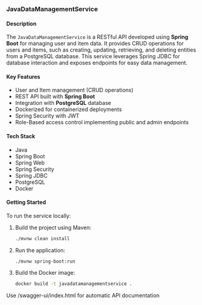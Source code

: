 ### **JavaDataManagementService**

#### Description

The `JavaDataManagementService` is a RESTful API developed using **Spring Boot** for managing user and item data. It provides CRUD operations for users and items, such as creating, updating, retrieving, and deleting entities from a PostgreSQL database. This service leverages Spring JDBC for database interaction and exposes endpoints for easy data management.

#### Key Features

- User and Item management (CRUD operations)
- REST API built with **Spring Boot**
- Integration with **PostgreSQL** database
- Dockerized for containerized deployments
- Spring Security with JWT
- Role-Based access control implementing public and admin endpoints

#### Tech Stack

- Java
- Spring Boot
- Spring Web
- Spring Security
- Spring JDBC
- PostgreSQL
- Docker

#### Getting Started

To run the service locally:

1. Build the project using Maven:
   ```bash
   ./mvnw clean install
   ```
2. Run the application:
   ```bash
   ./mvnw spring-boot:run
   ```
3. Build the Docker image:
   ```bash
   docker build -t javadatamanagementservice .
   ```

Use /swagger-ui/index.html for automatic API documentation
